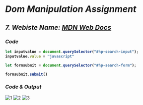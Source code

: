 # _Dom Manipulation Assignment_

## _7. Webiste Name: [MDN Web Docs](https://developer.mozilla.org/en-US/)_


### _Code_
<b>

```javascript
let inputvalue = document.querySelector("#hp-search-input");
inputvalue.value = "javascript"

let formsubmit = document.querySelector("#hp-search-form");

formsubmit.submit() 

```
</b>

### _Code & Output_

![1](https://user-images.githubusercontent.com/91872149/209284287-d2acec67-aa96-45ab-a9e0-08c2636224ad.png)
![2](https://user-images.githubusercontent.com/91872149/209284297-2d88cd06-d305-4cd4-9390-4666584c3f67.png)
![3](https://user-images.githubusercontent.com/91872149/209284299-f81ee463-5f81-4f73-a76d-9ba839325dad.png)

